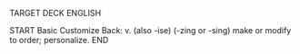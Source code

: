 TARGET DECK
ENGLISH

START
Basic
Customize
Back: v. (also -ise) (-zing or -sing) make or modify to order; personalize.
END
